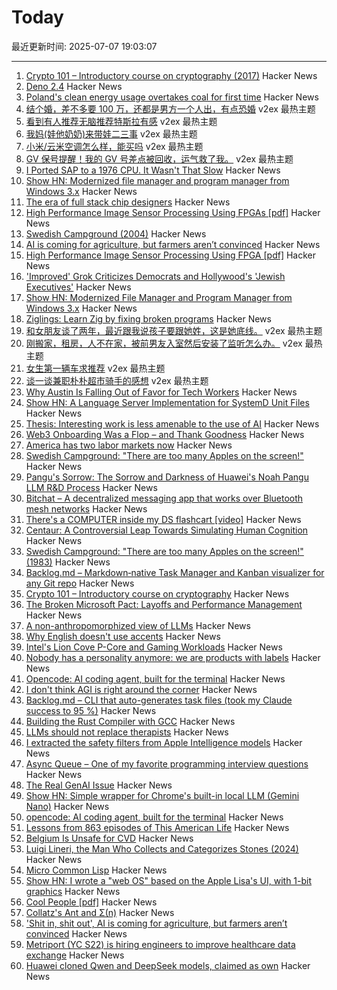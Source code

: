 # Today

最近更新时间: 2025-07-07 19:03:07

--- 
1. [Crypto 101 – Introductory course on cryptography (2017)](https://www.crypto101.io/) Hacker News
2. [Deno 2.4](https://deno.com/blog/v2.4) Hacker News
3. [Poland's clean energy usage overtakes coal for first time](https://www.ft.com/content/ae920241-597e-49d9-a4b9-bfdfa9deabb6) Hacker News
4. [结个婚，差不多要 100 万，还都是男方一个人出，有点恐婚](https://www.v2ex.com/t/1143529) v2ex 最热主题
5. [看到有人推荐无脑推荐特斯拉有感](https://www.v2ex.com/t/1143456) v2ex 最热主题
6. [我妈(娃他奶奶)来带娃二三事](https://www.v2ex.com/t/1143432) v2ex 最热主题
7. [小米/云米空调怎么样，能买吗](https://www.v2ex.com/t/1143395) v2ex 最热主题
8. [GV 保号提醒！我的 GV 号差点被回收，运气救了我。](https://www.v2ex.com/t/1143386) v2ex 最热主题
9. [I Ported SAP to a 1976 CPU. It Wasn't That Slow](https://github.com/oisee/zvdb-z80/blob/master/ZVDB-Z80-ABAP.md) Hacker News
10. [Show HN: Modernized file manager and program manager from Windows 3.x](https://github.com/brianluft/heirloom) Hacker News
11. [The era of full stack chip designers](https://chipinsights.substack.com/p/the-era-of-full-stack-chip-designers) Hacker News
12. [High Performance Image Sensor Processing Using FPGAs [pdf]](https://oda.uni-obuda.hu/bitstream/handle/20.500.14044/10350/Gabor_S_Becker_ertekezes.pdf) Hacker News
13. [Swedish Campground (2004)](https://www.folklore.org/Swedish_Campground.html) Hacker News
14. [AI is coming for agriculture, but farmers aren’t convinced](https://theconversation.com/shit-in-shit-out-ai-is-coming-for-agriculture-but-farmers-arent-convinced-259997) Hacker News
15. [High Performance Image Sensor Processing Using FPGA [pdf]](https://oda.uni-obuda.hu/bitstream/handle/20.500.14044/10350/Gabor_S_Becker_ertekezes.pdf) Hacker News
16. ['Improved' Grok Criticizes Democrats and Hollywood's 'Jewish Executives'](https://techcrunch.com/2025/07/06/improved-grok-criticizes-democrats-and-hollywoods-jewish-executives/) Hacker News
17. [Show HN: Modernized File Manager and Program Manager from Windows 3.x](https://github.com/brianluft/heirloom) Hacker News
18. [Ziglings: Learn Zig by fixing broken programs](https://codeberg.org/ziglings/exercises) Hacker News
19. [和女朋友谈了两年，最近跟我说孩子要跟她姓，这是她底线。](https://www.v2ex.com/t/1143411) v2ex 最热主题
20. [刚搬家，租房，人不在家，被前男友入室然后安装了监听怎么办。](https://www.v2ex.com/t/1143405) v2ex 最热主题
21. [女生第一辆车求推荐](https://www.v2ex.com/t/1143380) v2ex 最热主题
22. [谈一谈兼职朴朴超市骑手的感想](https://www.v2ex.com/t/1143377) v2ex 最热主题
23. [Why Austin Is Falling Out of Favor for Tech Workers](https://www.wsj.com/podcasts/tech-news-briefing/why-austin-is-falling-out-of-favor-for-tech-workers/8bc9e026-76ef-46c8-933e-ec6901b3eb38) Hacker News
24. [Show HN: A Language Server Implementation for SystemD Unit Files](https://github.com/JFryy/systemd-lsp) Hacker News
25. [Thesis: Interesting work is less amenable to the use of AI](https://remark.ing/rob/rob/Thesis-interesting-work-ie) Hacker News
26. [Web3 Onboarding Was a Flop – and Thank Goodness](https://tomhadley.link/blog/web3-onboarding-flop) Hacker News
27. [America has two labor markets now](https://www.axios.com/2025/07/06/unemployment-job-market-education-health-care) Hacker News
28. [Swedish Campground: "There are too many Apples on the screen!"](https://www.folklore.org/Swedish_Campground.html) Hacker News
29. [Pangu's Sorrow: The Sorrow and Darkness of Huawei's Noah Pangu LLM R&D Process](https://github.com/moonlightelite/True-Story-of-Pangu/blob/main/README.md) Hacker News
30. [Bitchat – A decentralized messaging app that works over Bluetooth mesh networks](https://github.com/jackjackbits/bitchat) Hacker News
31. [There's a COMPUTER inside my DS flashcart [video]](https://www.youtube.com/watch?v=uq0pJmd7GAA) Hacker News
32. [Centaur: A Controversial Leap Towards Simulating Human Cognition](https://insidescientific.com/centaur-a-controversial-leap-towards-simulating-human-cognition/) Hacker News
33. [Swedish Campground: "There are too many Apples on the screen!" (1983)](https://www.folklore.org/Swedish_Campground.html) Hacker News
34. [Backlog.md – Markdown‑native Task Manager and Kanban visualizer for any Git repo](https://github.com/MrLesk/Backlog.md) Hacker News
35. [Crypto 101 – Introductory course on cryptography](https://www.crypto101.io/) Hacker News
36. [The Broken Microsoft Pact: Layoffs and Performance Management](https://danielsada.tech/blog/microsoft-pact/) Hacker News
37. [A non-anthropomorphized view of LLMs](http://addxorrol.blogspot.com/2025/07/a-non-anthropomorphized-view-of-llms.html) Hacker News
38. [Why English doesn't use accents](https://www.deadlanguagesociety.com/p/why-english-doesnt-use-accents) Hacker News
39. [Intel's Lion Cove P-Core and Gaming Workloads](https://chipsandcheese.com/p/intels-lion-cove-p-core-and-gaming) Hacker News
40. [Nobody has a personality anymore: we are products with labels](https://www.freyaindia.co.uk/p/nobody-has-a-personality-anymore) Hacker News
41. [Opencode: AI coding agent, built for the terminal](https://github.com/sst/opencode) Hacker News
42. [I don't think AGI is right around the corner](https://www.dwarkesh.com/p/timelines-june-2025) Hacker News
43. [Backlog.md – CLI that auto-generates task files (took my Claude success to 95 %)](https://github.com/MrLesk/Backlog.md) Hacker News
44. [Building the Rust Compiler with GCC](https://fractalfir.github.io/generated_html/cg_gcc_bootstrap.html) Hacker News
45. [LLMs should not replace therapists](https://arxiv.org/abs/2504.18412) Hacker News
46. [I extracted the safety filters from Apple Intelligence models](https://github.com/BlueFalconHD/apple_generative_model_safety_decrypted) Hacker News
47. [Async Queue – One of my favorite programming interview questions](https://davidgomes.com/async-queue-interview-ai/) Hacker News
48. [The Real GenAI Issue](https://www.tbray.org/ongoing/When/202x/2025/07/06/AI-Manifesto) Hacker News
49. [Show HN: Simple wrapper for Chrome's built-in local LLM (Gemini Nano)](https://github.com/kstonekuan/simple-chromium-ai) Hacker News
50. [opencode: AI coding agent, built for the terminal](https://github.com/sst/opencode) Hacker News
51. [Lessons from 863 episodes of This American Life](https://indarktrees.com/misc/tal/) Hacker News
52. [Belgium Is Unsafe for CVD](https://floort.net/posts/belgium-unsafe-for-cvd/) Hacker News
53. [Luigi Lineri, the Man Who Collects and Categorizes Stones (2024)](https://mossandfog.com/luigi-lineri-the-man-who-collects-and-categorizes-stones/) Hacker News
54. [Micro Common Lisp](https://t3x.org/mcl/index.html) Hacker News
55. [Show HN: I wrote a "web OS" based on the Apple Lisa's UI, with 1-bit graphics](https://alpha.lisagui.com/) Hacker News
56. [Cool People [pdf]](https://www.apa.org/pubs/journals/releases/xge-xge0001799.pdf) Hacker News
57. [Collatz's Ant and Σ(n)](https://gbragafibra.github.io/2025/07/06/collatz_ant5.html) Hacker News
58. ['Shit in, shit out', AI is coming for agriculture, but farmers aren’t convinced](https://theconversation.com/shit-in-shit-out-ai-is-coming-for-agriculture-but-farmers-arent-convinced-259997) Hacker News
59. [Metriport (YC S22) is hiring engineers to improve healthcare data exchange](https://www.ycombinator.com/companies/metriport/jobs/Rn2Je8M-software-engineer) Hacker News
60. [Huawei cloned Qwen and DeepSeek models, claimed as own](https://dilemmaworks.substack.com/p/whistleblower-huawei-cloned-and-renamed) Hacker News
